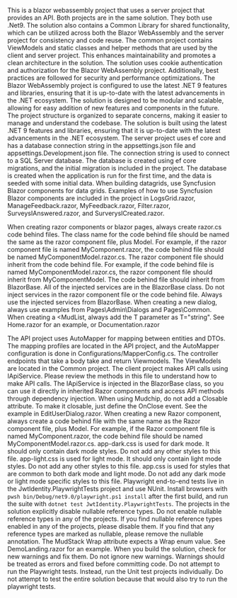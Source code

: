 This is a blazor webassembly project that uses a server project that provides an API. 
Both projects are in the same solution. They both use .Net9.
The solution also contains a Common Library for shared functionality, which can be utilized across both the Blazor WebAssembly and the server project for consistency and code reuse.
The common project contains ViewModels and static classes and helper methods that are used by the client and server project. This enhances maintainability and promotes a clean architecture in the solution.
The solution uses cookie authentication and authorization for the Blazor WebAssembly project. Additionally, best practices are followed for security and performance optimizations.
The Blazor WebAssembly project is configured to use the latest .NET 9 features and libraries, ensuring that it is up-to-date with the latest advancements in the .NET ecosystem.
The solution is designed to be modular and scalable, allowing for easy addition of new features and components in the future.
The project structure is organized to separate concerns, making it easier to manage and understand the codebase.
The solution is built using the latest .NET 9 features and libraries, ensuring that it is up-to-date with the latest advancements in the .NET ecosystem.
The server project uses ef core and has a database connection string in the appsettings.json file and appsettings.Development.json file. The connection string is used to connect to a SQL Server database.
The database is created using ef core migrations, and the initial migration is included in the project. The database is created when the application is run for the first time, and the data is seeded with some initial data.
When building datagrids, use Syncfusion Blazor components for data grids. Examples of how to use Syncfusion Blazor components are included in the project in LogsGrid.razor, ManageFeedback.razor, MyFeedback.razor, Filter.razor, SurveysIAnswered.razor, and SurverysICreated.razor.

When creating razor components or blazor pages, always create razor.cs code behind files.
The class name for the code behind file should be named the same as the razor component file, plus Model. For example, if the razor component file is named MyComponent.razor, the code behind file should be named MyComponentModel.razor.cs.
The razor component file should inherit from the code behind file. For example, if the code behind file is named MyComponentModel.razor.cs, the razor component file should inherit from MyComponentModel.
The code behind file should inherit from BlazorBase. All of the injected services are in the BlazorBase class. Do not inject services in the razor component file or the code behind file. Always use the injected services from BlazorBase.
When creating a new dialog, always use examples from Pages\Admin\Dialogs and Pages\Common.
When creating a <MudList, always add the T parameter as T="string". See Home.razor for an example, or Documentation.razor

The API project uses AutoMapper for mapping between entities and DTOs. The mapping profiles are located in the API project, and the AutoMapper configuration is done in Configurations/MapperConfig.cs.
The controller endpoints that take a body take and return Viewmodels. The ViewModels are located in the Common project.
The client project makes API calls using IApiService. Please review the methods in this file to understand how to make API calls. The IApiService is injected in the BlazorBase class, so you can use it directly in inherited Razor components and access API methods through dependency injection.
When using Mudchip, do not add a Closable attribute. To make it closable, just define the OnClose event. See the example in EditUserDialog.razor.
When creating a new Razor component, always create a code behind file with the same name as the Razor component file, plus Model. For example, if the Razor component file is named MyComponent.razor, the code behind file should be named MyComponentModel.razor.cs.
app-dark.css is used for dark mode. It should only contain dark mode styles. Do not add any other styles to this file.
app-light.css is used for light mode. It should only contain light mode styles. Do not add any other styles to this file.
app.css is used for styles that are common to both dark mode and light mode. Do not add any dark mode or light mode specific styles to this file.
Playwright end-to-end tests live in the JwtIdentity.PlaywrightTests project and use NUnit. Install browsers with `pwsh bin/Debug/net9.0/playwright.ps1 install` after the first build, and run the suite with `dotnet test JwtIdentity.PlaywrightTests`.
The projects in the solution explicitly disable nullable reference types. Do not enable nullable reference types in any of the projects. If you find nullable reference types enabled in any of the projects, please disable them. If you find that any reference types are marked as nullable, please remove the nullable annotation.
The MudStack Wrap attribute expects a Wrap enum value. See DemoLanding.razor for an example.
When you build the solution, check for new warnings and fix them. Do not ignore new warnings. Warnings should be treated as errors and fixed before committing code.
Do not attempt to run the Playwright tests. Instead, run the Unit test projects individually. Do not attempt to test the entire solution because that would also try to run the playwright tests.